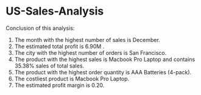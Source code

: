 # US-Sales-Analysis
Conclusion of this analysis:

1. The month with the highest number of sales is December.
2. The estimated total profit is 6.90M .
3. The city with the highest number of orders is 
     San Francisco.
4. The product with the highest sales is Macbook Pro Laptop
    and contains 35.38% sales of total sales.
5. The product with the highest order quantity is 
    AAA Batteries (4-pack).
6. The costliest product is Macbook Pro Laptop.
7. The estimated profit margin is 0.20.
